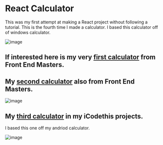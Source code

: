 # React Calculator
This was my first attempt at making a React project without following a tutorial. This is the fourth time I made a calculator. I based this calculator off of windows calculator.

![image](https://github.com/GinaLeeAlfy/BasicCalculator/assets/19276818/e2f26780-dcbb-4e9a-9e6d-28400502d3b7)

## If interested here is my very [first calculator](https://github.com/GinaLeeAlfy/FEM-Calculator) from Front End Masters.

## My [second calculator](https://github.com/GinaLeeAlfy/BasicCalculator) also from Front End Masters.

![image](https://github.com/GinaLeeAlfy/BasicCalculator/assets/19276818/175d610a-5259-4ff6-8882-d6fbc387c757)

## My [third calculator](https://icodethis.com/submissions/40893) in my iCodethis projects.
I based this one off my andriod calculator.

![image](https://github.com/GinaLeeAlfy/BasicCalculator/assets/19276818/3e77cdc3-6a41-4b32-a559-d65a992d542c)





